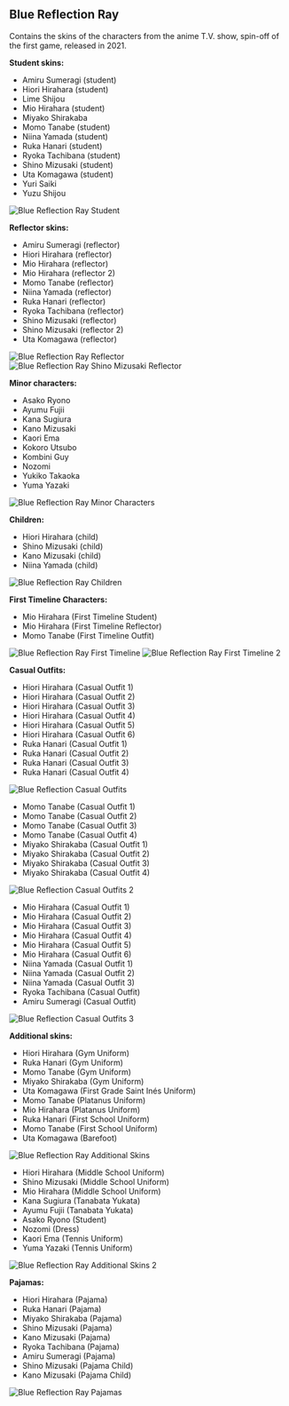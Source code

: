 ## Blue Reflection Ray
Contains the skins of the characters from the anime T.V. show, spin-off of the first game, released in 2021.

**Student skins:**
- Amiru Sumeragi (student)
- Hiori Hirahara (student)
- Lime Shijou
- Mio Hirahara (student)
- Miyako Shirakaba
- Momo Tanabe (student)
- Niina Yamada (student)
- Ruka Hanari (student)
- Ryoka Tachibana (student)
- Shino Mizusaki (student)
- Uta Komagawa (student)
- Yuri Saiki
- Yuzu Shijou

![Blue Reflection Ray Student](/src/img/brR/BlueReflectionRayStudentCharacters.png)

**Reflector skins:**
- Amiru Sumeragi (reflector)
- Hiori Hirahara (reflector)
- Mio Hirahara (reflector)
- Mio Hirahara (reflector 2)
- Momo Tanabe (reflector)
- Niina Yamada (reflector)
- Ruka Hanari (reflector)
- Ryoka Tachibana (reflector)
- Shino Mizusaki (reflector)
- Shino Mizusaki (reflector 2)
- Uta Komagawa (reflector)

![Blue Reflection Ray Reflector](/src/img/brR/BlueReflectionRayReflectorCharacters.png)
![Blue Reflection Ray Shino Mizusaki Reflector](/src/img/brR/BlueReflectionRayReflectorShinoMizusaki.png)

**Minor characters:**
- Asako Ryono
- Ayumu Fujii
- Kana Sugiura
- Kano Mizusaki
- Kaori Ema
- Kokoro Utsubo
- Kombini Guy
- Nozomi
- Yukiko Takaoka
- Yuma Yazaki

![Blue Reflection Ray Minor Characters](/src/img/brR/BlueReflectionRayMinorCharacters.png)

**Children:**
- Hiori Hirahara (child)
- Shino Mizusaki (child)
- Kano Mizusaki (child)
- Niina Yamada (child)

![Blue Reflection Ray Children](/src/img/brR/BlueReflectionRayChildren.png)

**First Timeline Characters:**
- Mio Hirahara (First Timeline Student)
- Mio Hirahara (First Timeline Reflector)
- Momo Tanabe (First Timeline Outfit)

![Blue Reflection Ray First Timeline](/src/img/brR/BlueReflectionRayFirstTimeline.png)
![Blue Reflection Ray First Timeline 2](/src/img/brR/BlueReflectionRayFirstTimeline2.png)

**Casual Outfits:**
- Hiori Hirahara (Casual Outfit 1)
- Hiori Hirahara (Casual Outfit 2)
- Hiori Hirahara (Casual Outfit 3)
- Hiori Hirahara (Casual Outfit 4)
- Hiori Hirahara (Casual Outfit 5)
- Hiori Hirahara (Casual Outfit 6)
- Ruka Hanari (Casual Outfit 1)
- Ruka Hanari (Casual Outfit 2)
- Ruka Hanari (Casual Outfit 3)
- Ruka Hanari (Casual Outfit 4)

![Blue Reflection Casual Outfits](/src/img/brR/BlueReflectionRayCasualOutfits.png)

- Momo Tanabe (Casual Outfit 1)
- Momo Tanabe (Casual Outfit 2)
- Momo Tanabe (Casual Outfit 3)
- Momo Tanabe (Casual Outfit 4)
- Miyako Shirakaba (Casual Outfit 1)
- Miyako Shirakaba (Casual Outfit 2)
- Miyako Shirakaba (Casual Outfit 3)
- Miyako Shirakaba (Casual Outfit 4)

![Blue Reflection Casual Outfits 2](/src/img/brR/BlueReflectionRayCasualOutfits2.png)

- Mio Hirahara (Casual Outfit 1)
- Mio Hirahara (Casual Outfit 2)
- Mio Hirahara (Casual Outfit 3)
- Mio Hirahara (Casual Outfit 4)
- Mio Hirahara (Casual Outfit 5)
- Mio Hirahara (Casual Outfit 6)
- Niina Yamada (Casual Outfit 1)
- Niina Yamada (Casual Outfit 2)
- Niina Yamada (Casual Outfit 3)
- Ryoka Tachibana (Casual Outfit)
- Amiru Sumeragi (Casual Outfit)

![Blue Reflection Casual Outfits 3](/src/img/brR/BlueReflectionRayCasualOutfits3.png)

**Additional skins:**
- Hiori Hirahara (Gym Uniform)
- Ruka Hanari (Gym Uniform)
- Momo Tanabe (Gym Uniform)
- Miyako Shirakaba (Gym Uniform)
- Uta Komagawa (First Grade Saint Inés Uniform)
- Momo Tanabe (Platanus Uniform)
- Mio Hirahara (Platanus Uniform)
- Ruka Hanari (First School Uniform)
- Momo Tanabe (First School Uniform)
- Uta Komagawa (Barefoot)

![Blue Reflection Ray Additional Skins](/src/img/brR/BlueReflectionRayAdditionalSkins.png)

- Hiori Hirahara (Middle School Uniform)
- Shino Mizusaki (Middle School Uniform)
- Mio Hirahara (Middle School Uniform)
- Kana Sugiura (Tanabata Yukata)
- Ayumu Fujii (Tanabata Yukata)
- Asako Ryono (Student)
- Nozomi (Dress)
- Kaori Ema (Tennis Uniform)
- Yuma Yazaki (Tennis Uniform)

![Blue Reflection Ray Additional Skins 2](/src/img/brR/BlueReflectionRayAdditionalSkins2.png)

**Pajamas:**
- Hiori Hirahara (Pajama)
- Ruka Hanari (Pajama)
- Miyako Shirakaba (Pajama)
- Shino Mizusaki (Pajama)
- Kano Mizusaki (Pajama)
- Ryoka Tachibana (Pajama)
- Amiru Sumeragi (Pajama)
- Shino Mizusaki (Pajama Child)
- Kano Mizusaki (Pajama Child)

![Blue Reflection Ray Pajamas](/src/img/brR/BlueReflectionRayPajamas.png)
